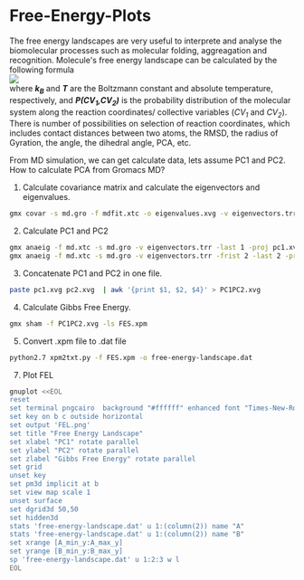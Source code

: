 # Free-Energy-Plots

The free energy landscapes are very useful to interprete and analyse the biomolecular processes such as molecular folding, aggreagation and recognition. Molecule's free energy landscape can be calculated by the following formula
\
<img src="https://render.githubusercontent.com/render/math?math=\Delta G=-k_BTlnP(CV_1,CV2)"> 
\
where __*k<sub>B</sub>*__ and __*T*__ are the Boltzmann constant and absolute temperature, respectively, and __*P(CV<sub>1</sub>,CV<sub>2</sub>)*__ is the probability distribution of the molecular system along the reaction coordinates/ collective variables (_CV<sub>1</sub>_ and _CV<sub>2</sub>_). There is number of possibilities on selection of reaction coordinates, which includes contact distances between two atoms, the RMSD, the radius of Gyration, the angle, the dihedral angle, PCA, etc.

From MD simulation, we can get calculate data, lets assume PC1 and PC2.
How to calculate PCA from Gromacs MD?
1. Calculate covariance matrix and calculate the eigenvectors and eigenvalues.
```sh
gmx covar -s md.gro -f mdfit.xtc -o eigenvalues.xvg -v eigenvectors.trr -xpma covapic.xpm
```
2. Calculate PC1 and PC2
```sh
gmx anaeig -f md.xtc -s md.gro -v eigenvectors.trr -last 1 -proj pc1.xvg
gmx anaeig -f md.xtc -s md.gro -v eigenvectors.trr -frist 2 -last 2 -proj pc2.xvg
```
3. Concatenate PC1 and PC2 in one file.
```sh
paste pc1.xvg pc2.xvg  | awk '{print $1, $2, $4}' > PC1PC2.xvg
```
4. Calculate Gibbs Free Energy.
```sh
gmx sham -f PC1PC2.xvg -ls FES.xpm
```
5. Convert .xpm file to .dat file
```sh
python2.7 xpm2txt.py -f FES.xpm -o free-energy-landscape.dat
```
7. Plot FEL
```sh
gnuplot <<EOL
reset
set terminal pngcairo  background "#ffffff" enhanced font "Times-New-Roman-Bold,20" fontscale 1.0 size 720, 720 
set key on b c outside horizontal
set output 'FEL.png'
set title "Free Energy Landscape"
set xlabel "PC1" rotate parallel
set ylabel "PC2" rotate parallel
set zlabel "Gibbs Free Energy" rotate parallel
set grid
unset key
set pm3d implicit at b
set view map scale 1
unset surface
set dgrid3d 50,50
set hidden3d
stats 'free-energy-landscape.dat' u 1:(column(2)) name "A"
stats 'free-energy-landscape.dat' u 1:(column(2)) name "B"
set xrange [A_min_y:A_max_y]
set yrange [B_min_y:B_max_y]
sp 'free-energy-landscape.dat' u 1:2:3 w l
EOL
```

